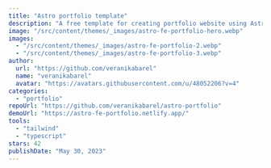 ```yaml
---
title: "Astro portfolio template"
description: "A free template for creating portfolio website using Astro 2.0 and Tailwind CSS."
image: "/src/content/themes/_images/astro-fe-portfolio-hero.webp"
images:
  - "/src/content/themes/_images/astro-fe-portfolio-2.webp"
  - "/src/content/themes/_images/astro-fe-portfolio-3.webp"
author:
  url: "https://github.com/veranikabarel"
  name: "veranikabarel"
  avatar: "https://avatars.githubusercontent.com/u/48052206?v=4"
categories:
  - "portfolio"
repoUrl: "https://github.com/veranikabarel/astro-portfolio"
demoUrl: "https://astro-fe-portfolio.netlify.app/"
tools:
  - "tailwind"
  - "typescript"
stars: 42
publishDate: "May 30, 2023"
---
```

